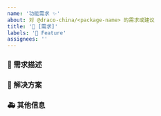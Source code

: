 ```yaml
---
name: '功能需求 ✨'
about: 对 @draco-china/<package-name> 的需求或建议
title: '👑 [需求]'
labels: '👑 Feature'
assignees: ''
---
```


### 🥰 需求描述

<!--
详细地描述问题，让大家都能理解
-->

### 🧐 解决方案

<!--
如果你有解决方案，在这里清晰地阐述
-->

### 🚑 其他信息

<!--
如截图等其他信息可以贴在这里
-->
